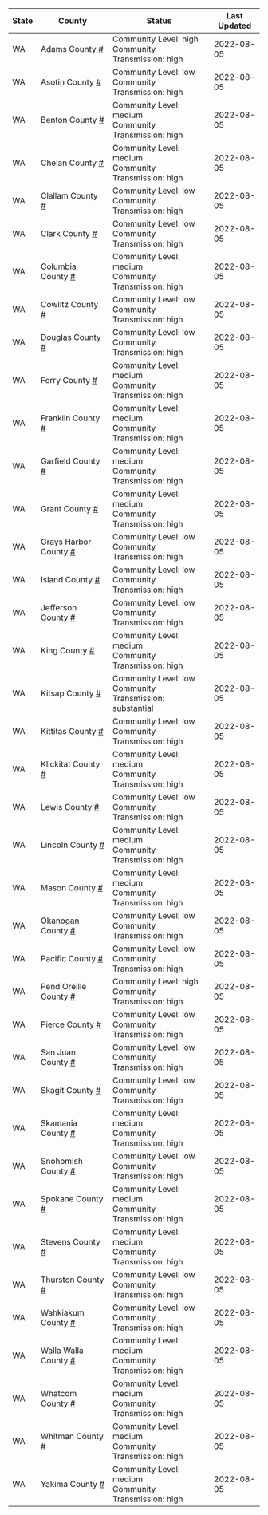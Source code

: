 State | County | Status | Last Updated
--- | --- | --- | --- 
WA | Adams County <a href="#adams_county">#</a> | <a name="adams_county"></a>Community Level: high<br/>Community Transmission: high | 2022-08-05
WA | Asotin County <a href="#asotin_county">#</a> | <a name="asotin_county"></a>Community Level: low<br/>Community Transmission: high | 2022-08-05
WA | Benton County <a href="#benton_county">#</a> | <a name="benton_county"></a>Community Level: medium<br/>Community Transmission: high | 2022-08-05
WA | Chelan County <a href="#chelan_county">#</a> | <a name="chelan_county"></a>Community Level: medium<br/>Community Transmission: high | 2022-08-05
WA | Clallam County <a href="#clallam_county">#</a> | <a name="clallam_county"></a>Community Level: low<br/>Community Transmission: high | 2022-08-05
WA | Clark County <a href="#clark_county">#</a> | <a name="clark_county"></a>Community Level: low<br/>Community Transmission: high | 2022-08-05
WA | Columbia County <a href="#columbia_county">#</a> | <a name="columbia_county"></a>Community Level: medium<br/>Community Transmission: high | 2022-08-05
WA | Cowlitz County <a href="#cowlitz_county">#</a> | <a name="cowlitz_county"></a>Community Level: low<br/>Community Transmission: high | 2022-08-05
WA | Douglas County <a href="#douglas_county">#</a> | <a name="douglas_county"></a>Community Level: low<br/>Community Transmission: high | 2022-08-05
WA | Ferry County <a href="#ferry_county">#</a> | <a name="ferry_county"></a>Community Level: medium<br/>Community Transmission: high | 2022-08-05
WA | Franklin County <a href="#franklin_county">#</a> | <a name="franklin_county"></a>Community Level: medium<br/>Community Transmission: high | 2022-08-05
WA | Garfield County <a href="#garfield_county">#</a> | <a name="garfield_county"></a>Community Level: medium<br/>Community Transmission: high | 2022-08-05
WA | Grant County <a href="#grant_county">#</a> | <a name="grant_county"></a>Community Level: medium<br/>Community Transmission: high | 2022-08-05
WA | Grays Harbor County <a href="#grays_harbor_county">#</a> | <a name="grays_harbor_county"></a>Community Level: low<br/>Community Transmission: high | 2022-08-05
WA | Island County <a href="#island_county">#</a> | <a name="island_county"></a>Community Level: low<br/>Community Transmission: high | 2022-08-05
WA | Jefferson County <a href="#jefferson_county">#</a> | <a name="jefferson_county"></a>Community Level: low<br/>Community Transmission: high | 2022-08-05
WA | King County <a href="#king_county">#</a> | <a name="king_county"></a>Community Level: medium<br/>Community Transmission: high | 2022-08-05
WA | Kitsap County <a href="#kitsap_county">#</a> | <a name="kitsap_county"></a>Community Level: low<br/>Community Transmission: substantial | 2022-08-05
WA | Kittitas County <a href="#kittitas_county">#</a> | <a name="kittitas_county"></a>Community Level: low<br/>Community Transmission: high | 2022-08-05
WA | Klickitat County <a href="#klickitat_county">#</a> | <a name="klickitat_county"></a>Community Level: medium<br/>Community Transmission: high | 2022-08-05
WA | Lewis County <a href="#lewis_county">#</a> | <a name="lewis_county"></a>Community Level: low<br/>Community Transmission: high | 2022-08-05
WA | Lincoln County <a href="#lincoln_county">#</a> | <a name="lincoln_county"></a>Community Level: medium<br/>Community Transmission: high | 2022-08-05
WA | Mason County <a href="#mason_county">#</a> | <a name="mason_county"></a>Community Level: medium<br/>Community Transmission: high | 2022-08-05
WA | Okanogan County <a href="#okanogan_county">#</a> | <a name="okanogan_county"></a>Community Level: low<br/>Community Transmission: high | 2022-08-05
WA | Pacific County <a href="#pacific_county">#</a> | <a name="pacific_county"></a>Community Level: low<br/>Community Transmission: high | 2022-08-05
WA | Pend Oreille County <a href="#pend_oreille_county">#</a> | <a name="pend_oreille_county"></a>Community Level: high<br/>Community Transmission: high | 2022-08-05
WA | Pierce County <a href="#pierce_county">#</a> | <a name="pierce_county"></a>Community Level: low<br/>Community Transmission: high | 2022-08-05
WA | San Juan County <a href="#san_juan_county">#</a> | <a name="san_juan_county"></a>Community Level: low<br/>Community Transmission: high | 2022-08-05
WA | Skagit County <a href="#skagit_county">#</a> | <a name="skagit_county"></a>Community Level: low<br/>Community Transmission: high | 2022-08-05
WA | Skamania County <a href="#skamania_county">#</a> | <a name="skamania_county"></a>Community Level: medium<br/>Community Transmission: high | 2022-08-05
WA | Snohomish County <a href="#snohomish_county">#</a> | <a name="snohomish_county"></a>Community Level: low<br/>Community Transmission: high | 2022-08-05
WA | Spokane County <a href="#spokane_county">#</a> | <a name="spokane_county"></a>Community Level: medium<br/>Community Transmission: high | 2022-08-05
WA | Stevens County <a href="#stevens_county">#</a> | <a name="stevens_county"></a>Community Level: medium<br/>Community Transmission: high | 2022-08-05
WA | Thurston County <a href="#thurston_county">#</a> | <a name="thurston_county"></a>Community Level: low<br/>Community Transmission: high | 2022-08-05
WA | Wahkiakum County <a href="#wahkiakum_county">#</a> | <a name="wahkiakum_county"></a>Community Level: low<br/>Community Transmission: high | 2022-08-05
WA | Walla Walla County <a href="#walla_walla_county">#</a> | <a name="walla_walla_county"></a>Community Level: medium<br/>Community Transmission: high | 2022-08-05
WA | Whatcom County <a href="#whatcom_county">#</a> | <a name="whatcom_county"></a>Community Level: medium<br/>Community Transmission: high | 2022-08-05
WA | Whitman County <a href="#whitman_county">#</a> | <a name="whitman_county"></a>Community Level: medium<br/>Community Transmission: high | 2022-08-05
WA | Yakima County <a href="#yakima_county">#</a> | <a name="yakima_county"></a>Community Level: medium<br/>Community Transmission: high | 2022-08-05
